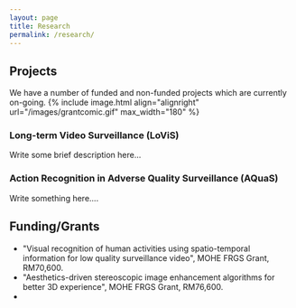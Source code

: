 ```yaml
---
layout: page
title: Research
permalink: /research/
---
```


## Projects

We have a number of funded and non-funded projects which are currently on-going.
{% include image.html align="alignright" url="/images/grantcomic.gif" max_width="180" %}

### Long-term Video Surveillance (LoViS)

Write some brief description here...

### Action Recognition in Adverse Quality Surveillance (AQuaS)

Write something here....



## Funding/Grants

- "Visual recognition of human activities using spatio-temporal information for low quality surveillance video", MOHE FRGS Grant, RM70,600.
- "Aesthetics-driven stereoscopic image enhancement algorithms for better 3D experience", MOHE FRGS Grant, RM76,600.
- 
